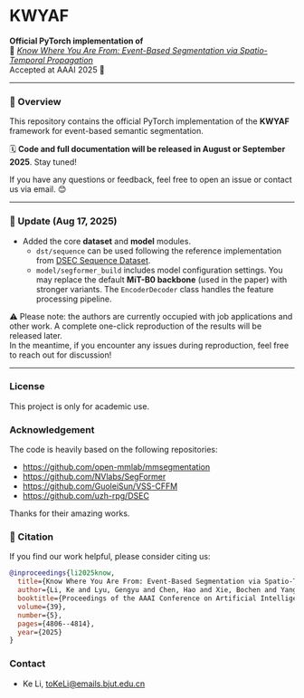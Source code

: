 # KWYAF

**Official PyTorch implementation of**  
📄 *[Know Where You Are From: Event-Based Segmentation via Spatio-Temporal Propagation](https://ojs.aaai.org/index.php/AAAI/article/view/32508)*  
Accepted at AAAI 2025 🎉

---

### 🔧 Overview

This repository contains the official PyTorch implementation of the **KWYAF** framework for event-based semantic segmentation.  

🗓️ **Code and full documentation will be released in August or September 2025**. Stay tuned!

If you have any questions or feedback, feel free to open an issue or contact us via email. 😊

---

### 📌 Update (Aug 17, 2025)

- Added the core **dataset** and **model** modules.  
  - `dst/sequence` can be used following the reference implementation from [DSEC Sequence Dataset](https://github.com/uzh-rpg/DSEC/blob/main/scripts/dataset/sequence.py).  
  - `model/segformer_build` includes model configuration settings. You may replace the default **MiT-B0 backbone** (used in the paper) with stronger variants. The `EncoderDecoder` class handles the feature processing pipeline.  

⚠️ Please note: the authors are currently occupied with job applications and other work. A complete one-click reproduction of the results will be released later.  
In the meantime, if you encounter any issues during reproduction, feel free to reach out for discussion!  



---
### License
This project is only for academic use.

### Acknowledgement
The code is heavily based on the following repositories:
- https://github.com/open-mmlab/mmsegmentation
- https://github.com/NVlabs/SegFormer
- https://github.com/GuoleiSun/VSS-CFFM
- https://github.com/uzh-rpg/DSEC

Thanks for their amazing works.
### 📌 Citation

If you find our work helpful, please consider citing us:

```bibtex
@inproceedings{li2025know,
  title={Know Where You Are From: Event-Based Segmentation via Spatio-Temporal Propagation},
  author={Li, Ke and Lyu, Gengyu and Chen, Hao and Xie, Bochen and Yang, Zhen and Li, Youfu and Deng, Yongjian},
  booktitle={Proceedings of the AAAI Conference on Artificial Intelligence},
  volume={39},
  number={5},
  pages={4806--4814},
  year={2025}
}
```
### Contact
- Ke Li, toKeLi@emails.bjut.edu.cn

